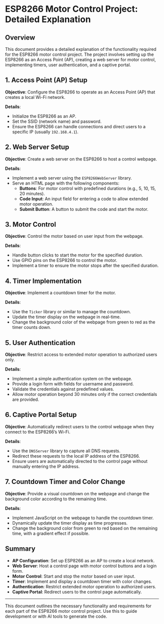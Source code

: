 # ESP8266 Motor Control Project: Detailed Explanation

## Overview
This document provides a detailed explanation of the functionality required for the ESP8266 motor control project. The project involves setting up the ESP8266 as an Access Point (AP), creating a web server for motor control, implementing timers, user authentication, and a captive portal.

## 1. Access Point (AP) Setup
**Objective**: Configure the ESP8266 to operate as an Access Point (AP) that creates a local Wi-Fi network.

**Details**:
- Initialize the ESP8266 as an AP.
- Set the SSID (network name) and password.
- Ensure the ESP8266 can handle connections and direct users to a specific IP (usually `192.168.4.1`).

## 2. Web Server Setup
**Objective**: Create a web server on the ESP8266 to host a control webpage.

**Details**:
- Implement a web server using the `ESP8266WebServer` library.
- Serve an HTML page with the following components:
  - **Buttons**: For motor control with predefined durations (e.g., 5, 10, 15, 20 minutes).
  - **Code Input**: An input field for entering a code to allow extended motor operation.
  - **Submit Button**: A button to submit the code and start the motor.

## 3. Motor Control
**Objective**: Control the motor based on user input from the webpage.

**Details**:
- Handle button clicks to start the motor for the specified duration.
- Use GPIO pins on the ESP8266 to control the motor.
- Implement a timer to ensure the motor stops after the specified duration.

## 4. Timer Implementation
**Objective**: Implement a countdown timer for the motor.

**Details**:
- Use the `Ticker` library or similar to manage the countdown.
- Update the timer display on the webpage in real-time.
- Change the background color of the webpage from green to red as the timer counts down.

## 5. User Authentication
**Objective**: Restrict access to extended motor operation to authorized users only.

**Details**:
- Implement a simple authentication system on the webpage.
- Provide a login form with fields for username and password.
- Validate the credentials against predefined values.
- Allow motor operation beyond 30 minutes only if the correct credentials are provided.

## 6. Captive Portal Setup
**Objective**: Automatically redirect users to the control webpage when they connect to the ESP8266’s Wi-Fi.

**Details**:
- Use the `DNSServer` library to capture all DNS requests.
- Redirect these requests to the local IP address of the ESP8266.
- Ensure users are automatically directed to the control page without manually entering the IP address.

## 7. Countdown Timer and Color Change
**Objective**: Provide a visual countdown on the webpage and change the background color according to the remaining time.

**Details**:
- Implement JavaScript on the webpage to handle the countdown timer.
- Dynamically update the timer display as time progresses.
- Change the background color from green to red based on the remaining time, with a gradient effect if possible.

## Summary
- **AP Configuration**: Set up ESP8266 as an AP to create a local network.
- **Web Server**: Host a control page with motor control buttons and a login form.
- **Motor Control**: Start and stop the motor based on user input.
- **Timer**: Implement and display a countdown timer with color changes.
- **Authentication**: Restrict extended motor operation to authorized users.
- **Captive Portal**: Redirect users to the control page automatically.

---

This document outlines the necessary functionality and requirements for each part of the ESP8266 motor control project. Use this to guide development or with AI tools to generate the code.